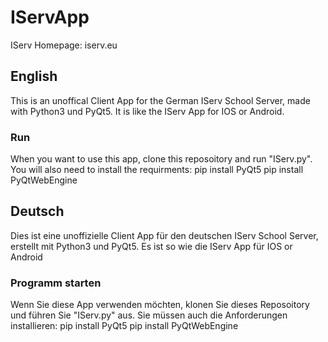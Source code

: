 # IServApp
IServ Homepage: iserv.eu

## English
This is an unoffical Client App for the German IServ School Server,
made with Python3 und PyQt5. It is like the IServ App for IOS or Android.

### Run
When you want to use this app, clone this reposoitory and run "IServ.py".
You will also need to install the requirments:
  pip install PyQt5
  pip install PyQtWebEngine

## Deutsch
Dies ist eine unoffizielle Client App für den deutschen IServ School Server,
erstellt mit Python3 und PyQt5. Es ist so wie die IServ App für IOS or Android

### Programm starten
Wenn Sie diese App verwenden möchten, klonen Sie dieses Reposoitory und führen Sie "IServ.py" aus. 
Sie müssen auch die Anforderungen installieren:
  pip install PyQt5
  pip install PyQtWebEngine
